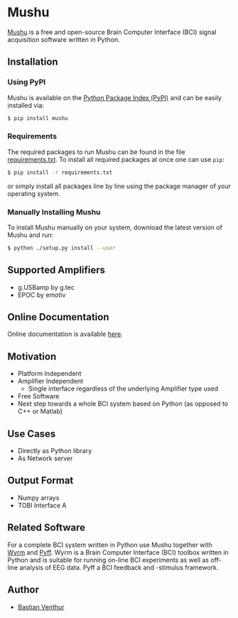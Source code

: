 Mushu
=====

[Mushu][mushu] is a free and open-source Brain Computer Interface (BCI) signal
acquisition software written in Python.

  [mushu]: http://bbci.de/mushu

Installation
------------


### Using PyPI

Mushu is available on the [Python Package Index (PyPI)][pypi] and can be easily
installed via:

```bash
$ pip install mushu
```

  [pypi]: https://pypi.python.org/pypi/Mushu


### Requirements

The required packages to run Mushu can be found in the file
[requirements.txt](requirements.txt). To install all required packages at once
one can use `pip`:

```sh
$ pip install -r requirements.txt
```

or simply install all packages line by line using the package manager of your
operating system.


### Manually Installing Mushu

To install Mushu manually on your system, download the latest version of Mushu
and run:

```sh
$ python ./setup.py install --user
```

Supported Amplifiers
--------------------

  * g.USBamp by g.tec
  * EPOC by emotiv

Online Documentation
--------------------

Online documentation is available [here][mushudoc].

  [mushudoc]: http://venthur.github.io/mushu

Motivation
----------

  * Platform Independent
  * Amplifier Independent
    * Single interface regardless of the underlying Amplifier type used
  * Free Software
  * Next step towards a whole BCI system based on Python (as opposed to C++ or
    Matlab)

Use Cases
---------

  * Directly as Python library
  * As Network server


Output Format
-------------

  * Numpy arrays
  * TOBI Interface A

Related Software
----------------

For a complete BCI system written in Python use Mushu together with
[Wyrm][wyrm] and [Pyff][pyff]. Wyrm is a Brain Computer Interface (BCI) toolbox
written in Python and is suitable for running on-line BCI experiments as well as
off-line analysis of EEG data. Pyff a BCI feedback and -stimulus framework.

  [pyff]: http://github.com/venthur/pyff
  [wyrm]: http://github.com/venthur/wyrm



Author
------

  * [Bastian Venthur][venthur]


  [venthur]: http://venthur.de

